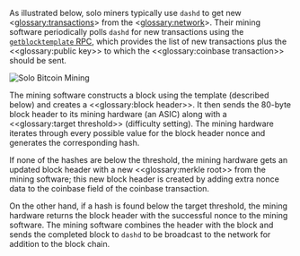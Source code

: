 As illustrated below, solo miners typically use `dashd` to get new <<glossary:transactions>> from the <<glossary:network>>. Their mining software periodically polls `dashd` for new transactions using the [`getblocktemplate` RPC](core-api-ref-remote-procedure-calls-mining#section-getblocktemplate), which provides the list of new transactions plus the <<glossary:public key>> to which the <<glossary:coinbase transaction>> should be sent.

![Solo Bitcoin Mining](https://dash-docs.github.io/img/dev/en-solo-mining-overview.svg)

The mining software constructs a block using the template (described below) and creates a <<glossary:block header>>. It then sends the 80-byte block header to its mining hardware (an ASIC) along with a <<glossary:target threshold>> (difficulty setting). The mining hardware iterates through every possible value for the block header nonce and generates the corresponding hash.

If none of the hashes are below the threshold, the mining hardware gets an updated block header with a new <<glossary:merkle root>> from the mining software; this new block header is created by adding extra nonce data to the coinbase field of the coinbase transaction.

On the other hand, if a hash is found below the target threshold, the mining hardware returns the block header with the successful nonce to the mining software. The mining software combines the header with the block and sends the completed block to `dashd` to be broadcast to the network for addition to the block chain.